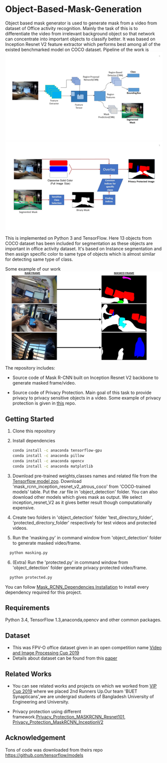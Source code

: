 # Object-Based-Mask-Generation
Object based mask generator is used to generate mask from a video from dataset of Office activity recognition. Mainly the task of this is to differentiate the video from irrelevant background object so that network can concentrate into important objects to classify better.
It was based on Inception Resnet V2 feature extractor which performs best among all of the existed benchmarked model on COCO dataset.
Pipeline of the work is 
![Pipeline of the work](images/Architecture.jpg)
![Getting the mask](images/Process.jpg)

This is implemented on Python 3 and TensorFlow. Here 13 objects from COCO dataset has been included for segmentation as these objects are important in office activity dataset. It's based on Instance segmentation and then assign specific color to same type of objects which is almost similar for detecting same type of class.

Some example of our work 
![Raw & Masked video frame](images/rawmask.jpg)



The repository includes:
* Source code of Mask R-CNN built on Inception Resnet V2 backbone to generate masked frame/video.

* Source code of Privacy Protection. Main goal of this task to provide privacy to privacy sensitive objects in a video.
Some example of privacy protection is given in [this](https://github.com/aia39/Privacy_Protection_MASKRCNN_Resnet101) repo.


## Getting Started
1. Clone this repository
2. Install dependencies
   ```bash
   conda install -c anaconda tensorflow-gpu
   conda install -c anaconda pillow
   conda install -c anaconda opencv
   conda install -c anaconda matplotlib
   ``` 
3. Download pre-trained weights,classes names and related file from the [Tensorflow model zoo](https://github.com/tensorflow/models/blob/master/research/object_detection/g3doc/detection_model_zoo.md). Download 'mask_rcnn_inception_resnet_v2_atrous_coco' from 'COCO-trained models' table. Put the .rar file in 'object_detection' folder. You can also download other models which gives mask as output. We select inception_resnet_V2 as it gives better result though computationally expensive.

4. Create two folders in 'object_detection' folder 'test_directory_folder', 'protected_directory_folder' respectively for test videos and protected videos.

5. Run the 'masking.py' in command window from 'object_detection' folder to generate masked video/frame.
 ```bash
   python masking.py
   ```

6. (Extra) Run the 'protected.py' in command window from 'object_detection' folder generate privacy protected video/frame.
 ```bash
   python protected.py
   ```
You can follow [Mask_RCNN_Dependencies Installation](https://github.com/tensorflow/models.git) to install every dependency required for this project. 



## Requirements
Python 3.4, TensorFlow 1.3,anaconda,opencv and other common packages.

## Dataset 
* This was FPV-O office dataset given in an open competition name [Video and Image Processing Cup 2019](https://signalprocessingsociety.org/get-involved/video-image-processing-cup)
* Details about dataset can be found from this [paper](https://www.researchgate.net/publication/331177449_A_first-person_vision_dataset_of_office_activities)

## Related Works
* You can see related works and projects on which we worked from [VIP Cup 2019](https://signalprocessingsociety.org/get-involved/video-image-processing-cup) where we placed 2nd Runners Up.Our team 'BUET Synapticans',we are undergrad students of Bangladesh University of Engineering and University.

* Privacy protection using different framework.[Privacy_Protection_MASKRCNN_Resnet101](https://github.com/aia39/Privacy_Protection_MASKRCNN_Resnet101), [Privacy_Protection_MaskRCNN_InceptionV2](https://github.com/aia39/Privacy_Protection_MaskRCNN_InceptionV2)

## Acknowledgement 
Tons of code was downloaded from theirs repo
https://github.com/tensorflow/models
    
